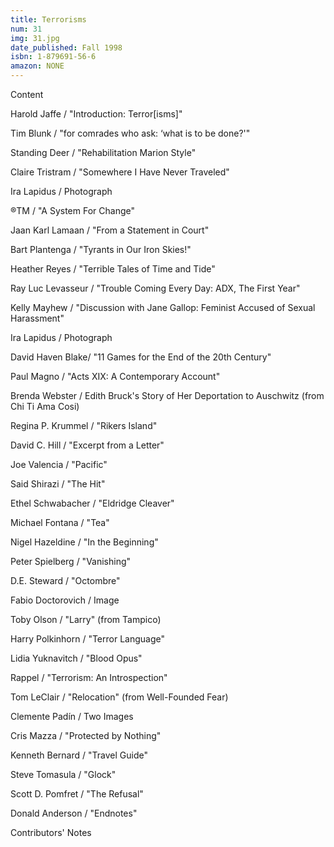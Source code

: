 ```yaml
---
title: Terrorisms
num: 31
img: 31.jpg
date_published: Fall 1998
isbn: 1-879691-56-6
amazon: NONE
---
```


Content

Harold Jaffe / "Introduction: Terror[isms]"

Tim Blunk / "for comrades who ask: ‘what is to be done?'"

Standing Deer / "Rehabilitation Marion Style"

Claire Tristram / "Somewhere I Have Never Traveled"

Ira Lapidus / Photograph

®TM / "A System For Change"

Jaan Karl Lamaan / "From a Statement in Court"

Bart Plantenga / "Tyrants in Our Iron Skies!"

Heather Reyes / "Terrible Tales of Time and Tide"

Ray Luc Levasseur / "Trouble Coming Every Day: ADX, The First Year"

Kelly Mayhew / "Discussion with Jane Gallop: Feminist Accused of Sexual Harassment"

Ira Lapidus / Photograph

David Haven Blake/ "11 Games for the End of the 20th Century"

Paul Magno / "Acts XIX: A Contemporary Account"

Brenda Webster / Edith Bruck's Story of Her Deportation to Auschwitz (from Chi Ti Ama Cosi)

Regina P. Krummel / "Rikers Island"

David C. Hill / "Excerpt from a Letter"

Joe Valencia / "Pacific"

Said Shirazi / "The Hit"

Ethel Schwabacher / "Eldridge Cleaver"

Michael Fontana / "Tea"

Nigel Hazeldine / "In the Beginning"

Peter Spielberg / "Vanishing"

D.E. Steward / "Octombre"

Fabio Doctorovich / Image

Toby Olson / "Larry" (from Tampico)

Harry Polkinhorn / "Terror Language"

Lidia Yuknavitch / "Blood Opus"

Rappel / "Terrorism: An Introspection"

Tom LeClair / "Relocation" (from Well-Founded Fear)

Clemente Padín / Two Images

Cris Mazza / "Protected by Nothing"

Kenneth Bernard / "Travel Guide"

Steve Tomasula / "Glock"

Scott D. Pomfret / "The Refusal"

Donald Anderson / "Endnotes"

Contributors' Notes

